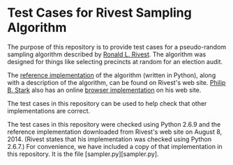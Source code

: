 Test Cases for Rivest Sampling Algorithm
========================================

The purpose of this repository is to provide test cases for a
pseudo-random sampling algorithm described by [Ronald L. Rivest][rivest].
The algorithm was designed for things like selecting precincts
at random for an election audit.

The [reference implementation][ref-impl] of the algorithm
(written in Python), along with a description of the algorithm,
can be found on Rivest's web site.  [Philip B. Stark][stark]
also has an online [browser implementation][browser-impl] on his web site.

The test cases in this repository can be used to help check that other
implementations are correct.

The test cases in this repository were checked using Python 2.6.9 and
the reference implementation downloaded from Rivest's web site
on August 8, 2014.  (Rivest states that his implementation was checked
using Python 2.6.7.)  For convenience, we have included a copy of that
implementation in this repository.  It is the file [sampler.py][sampler.py].


[browser-impl]: http://www.stat.berkeley.edu/~stark/Java/Html/sha256Rand.htm
[ref-impl]: http://people.csail.mit.edu/rivest/sampler.py
[rivest]: http://people.csail.mit.edu/rivest/
[stark]: http://www.stat.berkeley.edu/~stark/
